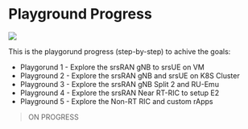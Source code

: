 # Playground Progress

![](https://github.com/bmw-ece-ntust/internship/blob/2024-TEEP-18-Rafli/assets/teep-progress-1.png)

This is the playgorund progress (step-by-step) to achive the goals:

- Playgorund 1 - Explore the srsRAN gNB to srsUE on VM 
- Playground 2 - Explore the srsRAN gNB and srsUE on K8S Cluster
- Playground 3 - Explore the srsRAN gNB Split 2 and RU-Emu
- Playground 4 - Explore the srsRAN Near RT-RIC to setup E2 
- Playground 5 - Explore the Non-RT RIC and custom rApps

> ON PROGRESS